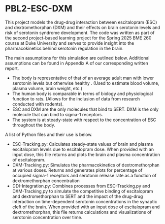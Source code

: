 # PBL2-ESC-DXM
This project models the drug-drug interaction between escitalopram (ESC) and dextromethorphan (DXM) and their effects on brain serotonin levels and risk of serotonin syndrome development. The code was written as part of the second project-based learning project for the Spring 2025 BME 260 course at Duke University and serves to provide insight into the pharmacokinetics behind serotonin regulation in the brain. 

The main assumptions for this simulation are outlined below. Additional assumptions can be found in Appendix A of our corresponding written report. 
* The body is representative of that of an average adult man with lower serotonin levels but otherwise healthy . (Used to estimate blood volume, plasma volume, brain weight, etc.)
* The human body is comparable in terms of biology and physiological function to rats. (Allows for the inclusion of data from research conducted with rodents).
* ESC and DXM are the only molecules that bind to SERT. DXM is the only molecule that can bind to sigma-1 receptors. 
* The system is at steady-state with respect to the concentration of ESC throughout the body.


A list of Python files and their use is below.
* ESC-Tracking.py: Calculates steady-state values of brain and plasma escitalopram levels due to escitalopram dose. When provided with an input dose, this file returns and plots the brain and plasma concentration of escitalopram. 
* DXM-Tracking.py: Simulates the pharmacokinetics of dextromethorphan at various doses. Returns and generates plots for percentage of occupied sigma-1 receptors and serotonin release rate as a function of dextromethorphan concentration
* DDI-Integration.py: Combines processes from ESC-Tracking.py and DXM-Tracking,py to simulate the competitive binding of escitalopram and dextromethorphan to SERT and the impact of the drug-drug interaction on time-dependent serotonin concentrations in the synaptic cleft of the brain. When provided with an input dose of escitalopram and dextromethorphan, this file returns calculations and visualizations of serotonin concentration over time. 


